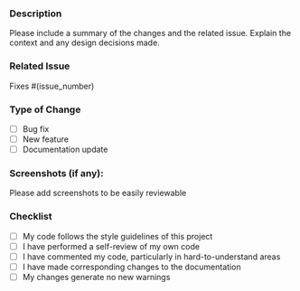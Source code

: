### Description

Please include a summary of the changes and the related issue. Explain the context and any design decisions made.

### Related Issue

Fixes #(issue_number)

### Type of Change

- [ ] Bug fix
- [ ] New feature
- [ ] Documentation update

### Screenshots (if any):

Please add screenshots to be easily reviewable

### Checklist

- [ ] My code follows the style guidelines of this project
- [ ] I have performed a self-review of my own code
- [ ] I have commented my code, particularly in hard-to-understand areas
- [ ] I have made corresponding changes to the documentation
- [ ] My changes generate no new warnings
